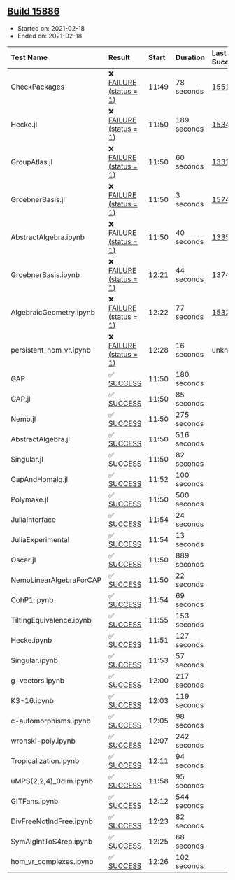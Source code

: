 ## [Build 15886](https://oscarci.mathematik.uni-kl.de/job/oscar/15886/)

* Started on: 2021-02-18
* Ended on: 2021-02-18

| Test Name    | Result | Start | Duration | Last Success | First Failure |
|:-------------|:-------|:------|:---------|:-------------|:--------------|
| CheckPackages | ❌ [FAILURE (status = 1)](https://oscarci.mathematik.uni-kl.de/job/oscar/15886/artifact/logs/build-15886/CheckPackages.log) | 11:49 | 78 seconds | [15514](https://oscarci.mathematik.uni-kl.de/job/oscar/15514/) | [15515](https://oscarci.mathematik.uni-kl.de/job/oscar/15515/) |
| Hecke.jl | ❌ [FAILURE (status = 1)](https://oscarci.mathematik.uni-kl.de/job/oscar/15886/artifact/logs/build-15886/Hecke.jl.log) | 11:50 | 189 seconds | [15344](https://oscarci.mathematik.uni-kl.de/job/oscar/15344/) | [15348](https://oscarci.mathematik.uni-kl.de/job/oscar/15348/) |
| GroupAtlas.jl | ❌ [FAILURE (status = 1)](https://oscarci.mathematik.uni-kl.de/job/oscar/15886/artifact/logs/build-15886/GroupAtlas.jl.log) | 11:50 | 60 seconds | [13311](https://oscarci.mathematik.uni-kl.de/job/oscar/13311/) | [13312](https://oscarci.mathematik.uni-kl.de/job/oscar/13312/) |
| GroebnerBasis.jl | ❌ [FAILURE (status = 1)](https://oscarci.mathematik.uni-kl.de/job/oscar/15886/artifact/logs/build-15886/GroebnerBasis.jl.log) | 11:50 | 3 seconds | [15745](https://oscarci.mathematik.uni-kl.de/job/oscar/15745/) | [15746](https://oscarci.mathematik.uni-kl.de/job/oscar/15746/) |
| AbstractAlgebra.ipynb | ❌ [FAILURE (status = 1)](https://oscarci.mathematik.uni-kl.de/job/oscar/15886/artifact/logs/build-15886/AbstractAlgebra.ipynb.log) | 11:50 | 40 seconds | [13355](https://oscarci.mathematik.uni-kl.de/job/oscar/13355/) | [13356](https://oscarci.mathematik.uni-kl.de/job/oscar/13356/) |
| GroebnerBasis.ipynb | ❌ [FAILURE (status = 1)](https://oscarci.mathematik.uni-kl.de/job/oscar/15886/artifact/logs/build-15886/GroebnerBasis.ipynb.log) | 12:21 | 44 seconds | [13748](https://oscarci.mathematik.uni-kl.de/job/oscar/13748/) | [13749](https://oscarci.mathematik.uni-kl.de/job/oscar/13749/) |
| AlgebraicGeometry.ipynb | ❌ [FAILURE (status = 1)](https://oscarci.mathematik.uni-kl.de/job/oscar/15886/artifact/logs/build-15886/AlgebraicGeometry.ipynb.log) | 12:22 | 77 seconds | [15322](https://oscarci.mathematik.uni-kl.de/job/oscar/15322/) | [15323](https://oscarci.mathematik.uni-kl.de/job/oscar/15323/) |
| persistent_hom_vr.ipynb | ❌ [FAILURE (status = 1)](https://oscarci.mathematik.uni-kl.de/job/oscar/15886/artifact/logs/build-15886/persistent_hom_vr.ipynb.log) | 12:28 | 16 seconds | unknown | unknown |
| GAP | ✅ [SUCCESS](https://oscarci.mathematik.uni-kl.de/job/oscar/15886/artifact/logs/build-15886/GAP.log) | 11:50 | 180 seconds |  |  |
| GAP.jl | ✅ [SUCCESS](https://oscarci.mathematik.uni-kl.de/job/oscar/15886/artifact/logs/build-15886/GAP.jl.log) | 11:50 | 85 seconds |  |  |
| Nemo.jl | ✅ [SUCCESS](https://oscarci.mathematik.uni-kl.de/job/oscar/15886/artifact/logs/build-15886/Nemo.jl.log) | 11:50 | 275 seconds |  |  |
| AbstractAlgebra.jl | ✅ [SUCCESS](https://oscarci.mathematik.uni-kl.de/job/oscar/15886/artifact/logs/build-15886/AbstractAlgebra.jl.log) | 11:50 | 516 seconds |  |  |
| Singular.jl | ✅ [SUCCESS](https://oscarci.mathematik.uni-kl.de/job/oscar/15886/artifact/logs/build-15886/Singular.jl.log) | 11:50 | 82 seconds |  |  |
| CapAndHomalg.jl | ✅ [SUCCESS](https://oscarci.mathematik.uni-kl.de/job/oscar/15886/artifact/logs/build-15886/CapAndHomalg.jl.log) | 11:52 | 100 seconds |  |  |
| Polymake.jl | ✅ [SUCCESS](https://oscarci.mathematik.uni-kl.de/job/oscar/15886/artifact/logs/build-15886/Polymake.jl.log) | 11:50 | 500 seconds |  |  |
| JuliaInterface | ✅ [SUCCESS](https://oscarci.mathematik.uni-kl.de/job/oscar/15886/artifact/logs/build-15886/JuliaInterface.log) | 11:54 | 24 seconds |  |  |
| JuliaExperimental | ✅ [SUCCESS](https://oscarci.mathematik.uni-kl.de/job/oscar/15886/artifact/logs/build-15886/JuliaExperimental.log) | 11:54 | 13 seconds |  |  |
| Oscar.jl | ✅ [SUCCESS](https://oscarci.mathematik.uni-kl.de/job/oscar/15886/artifact/logs/build-15886/Oscar.jl.log) | 11:50 | 889 seconds |  |  |
| NemoLinearAlgebraForCAP | ✅ [SUCCESS](https://oscarci.mathematik.uni-kl.de/job/oscar/15886/artifact/logs/build-15886/NemoLinearAlgebraForCAP.log) | 11:50 | 22 seconds |  |  |
| CohP1.ipynb | ✅ [SUCCESS](https://oscarci.mathematik.uni-kl.de/job/oscar/15886/artifact/logs/build-15886/CohP1.ipynb.log) | 11:54 | 69 seconds |  |  |
| TiltingEquivalence.ipynb | ✅ [SUCCESS](https://oscarci.mathematik.uni-kl.de/job/oscar/15886/artifact/logs/build-15886/TiltingEquivalence.ipynb.log) | 11:55 | 153 seconds |  |  |
| Hecke.ipynb | ✅ [SUCCESS](https://oscarci.mathematik.uni-kl.de/job/oscar/15886/artifact/logs/build-15886/Hecke.ipynb.log) | 11:51 | 127 seconds |  |  |
| Singular.ipynb | ✅ [SUCCESS](https://oscarci.mathematik.uni-kl.de/job/oscar/15886/artifact/logs/build-15886/Singular.ipynb.log) | 11:53 | 57 seconds |  |  |
| g-vectors.ipynb | ✅ [SUCCESS](https://oscarci.mathematik.uni-kl.de/job/oscar/15886/artifact/logs/build-15886/g-vectors.ipynb.log) | 12:00 | 217 seconds |  |  |
| K3-16.ipynb | ✅ [SUCCESS](https://oscarci.mathematik.uni-kl.de/job/oscar/15886/artifact/logs/build-15886/K3-16.ipynb.log) | 12:03 | 119 seconds |  |  |
| c-automorphisms.ipynb | ✅ [SUCCESS](https://oscarci.mathematik.uni-kl.de/job/oscar/15886/artifact/logs/build-15886/c-automorphisms.ipynb.log) | 12:05 | 98 seconds |  |  |
| wronski-poly.ipynb | ✅ [SUCCESS](https://oscarci.mathematik.uni-kl.de/job/oscar/15886/artifact/logs/build-15886/wronski-poly.ipynb.log) | 12:07 | 242 seconds |  |  |
| Tropicalization.ipynb | ✅ [SUCCESS](https://oscarci.mathematik.uni-kl.de/job/oscar/15886/artifact/logs/build-15886/Tropicalization.ipynb.log) | 12:11 | 94 seconds |  |  |
| uMPS(2,2,4)_0dim.ipynb | ✅ [SUCCESS](https://oscarci.mathematik.uni-kl.de/job/oscar/15886/artifact/logs/build-15886/uMPS-2-2-4-_0dim.ipynb.log) | 11:58 | 95 seconds |  |  |
| GITFans.ipynb | ✅ [SUCCESS](https://oscarci.mathematik.uni-kl.de/job/oscar/15886/artifact/logs/build-15886/GITFans.ipynb.log) | 12:12 | 544 seconds |  |  |
| DivFreeNotIndFree.ipynb | ✅ [SUCCESS](https://oscarci.mathematik.uni-kl.de/job/oscar/15886/artifact/logs/build-15886/DivFreeNotIndFree.ipynb.log) | 12:23 | 82 seconds |  |  |
| SymAlgIntToS4rep.ipynb | ✅ [SUCCESS](https://oscarci.mathematik.uni-kl.de/job/oscar/15886/artifact/logs/build-15886/SymAlgIntToS4rep.ipynb.log) | 12:25 | 68 seconds |  |  |
| hom_vr_complexes.ipynb | ✅ [SUCCESS](https://oscarci.mathematik.uni-kl.de/job/oscar/15886/artifact/logs/build-15886/hom_vr_complexes.ipynb.log) | 12:26 | 102 seconds |  |  |
